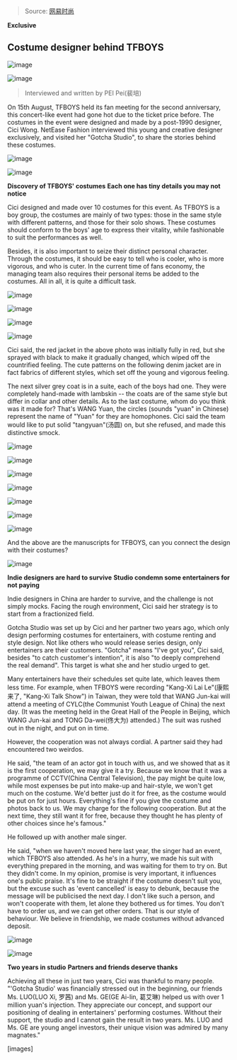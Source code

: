 > Source: [网易时尚](http://lady.163.com/15/0816/06/B14ARLVN00264OD0.html)

**Exclusive**
## Costume designer behind TFBOYS

![image](http://img1.cache.netease.com/lady/2015/8/16/2015081606201946cc7_550.jpg)

![image](http://img4.cache.netease.com/lady/2015/8/16/201508160620210682b_550.jpg)

> Interviewed and written by PEI Pei(裴培)

On 15th August, TFBOYS held its fan meeting for the second anniversary, this concert-like event had gone hot due to the ticket price before.
The costumes in the event were designed and made by a post-1990 designer, Cici Wong.
NetEase Fashion interviewed this young and creative designer exclusively, and visited her "Gotcha Studio", to share the stories behind these costumes.

![image](http://img3.cache.netease.com/lady/2015/8/16/201508160632055c3b4_550.jpg)

![image](http://img2.cache.netease.com/lady/2015/8/16/20150816063207f09ff_550.jpg)

**Discovery of TFBOYS' costumes**
**Each one has tiny details you may not notice**

Cici designed and made over 10 costumes for this event.
As TFBOYS is a boy group, the costumes are mainly of two types: those in the same style with different patterns, and those for their solo shows.
These costumes should conform to the boys' age to express their vitality, while fashionable to suit the performances as well.

Besides, it is also important to seize their distinct personal character.
Through the costumes, it should be easy to tell who is cooler, who is more vigorous, and who is cuter.
In the current time of fans economy, the managing team also requires their personal items be added to the costumes.
All in all, it is quite a difficult task.

![image](http://img4.cache.netease.com/lady/2015/8/16/20150816063210db366_550.jpg)

![image](http://img4.cache.netease.com/lady/2015/8/16/2015081606321253417_550.jpg)

![image](http://img1.cache.netease.com/lady/2015/8/16/20150816063214968d1_550.jpg)

![image](http://img2.cache.netease.com/lady/2015/8/16/20150816064057e07ba_550.jpg)

Cici said, the red jacket in the above photo was initially fully in red, but she sprayed with black to make it gradually changed, which wiped off the countrified feeling.
The cute patterns on the following denim jacket are in fact fabrics of different styles, which set off the young and vigorous feeling.

The next silver grey coat is in a suite, each of the boys had one.
They were completely hand-made with lambskin -- the coats are of the same style but differ in collar and other details.
As to the last costume, whom do you think was it made for?
That's WANG Yuan, the circles (sounds "yuan" in Chinese) represent the name of "Yuan" for they are homophones.
Cici said the team would like to put solid "tangyuan"(汤圆) on, but she refused, and made this distinctive smock.

![image](http://img1.cache.netease.com/lady/2015/8/16/20150816063304355a4_550.jpg)

![image](http://img2.cache.netease.com/lady/2015/8/16/2015081606330794f79_550.jpg)

![image](http://img1.cache.netease.com/lady/2015/8/16/201508160633090d9b7_550.jpg)

![image](http://img5.cache.netease.com/lady/2015/8/16/20150816063312ed4d0_550.jpg)

![image](http://img5.cache.netease.com/lady/2015/8/16/20150816063314a9372_550.jpg)

![image](http://img5.cache.netease.com/lady/2015/8/16/20150816063316b01fb_550.jpg)

![image](http://img3.cache.netease.com/lady/2015/8/16/2015081606331978a9a_550.jpg)

And the above are the manuscripts for TFBOYS, can you connect the design with their costumes?

![image](http://img2.cache.netease.com/lady/2015/8/16/2015081606341030d6b_550.jpg)


**Indie designers are hard to survive**
**Studio condemn some entertainers for not paying**

Indie designers in China are harder to survive, and the challenge is not simply mocks.
Facing the rough environment, Cici said her strategy is to start from a fractionized field.

Gotcha Studio was set up by Cici and her partner two years ago, which only design performing costumes for entertainers, with costume renting and style design.
Not like others who would release series design, only entertainers are their customers.
"Gotcha" means "I've got you", Cici said, besides "to catch customer's intention", it is also "to deeply comprehend the real demand".
This target is what she and her studio urged to get.

Many entertainers have their schedules set quite late, which leaves them less time.
For example, when TFBOYS were recording "Kang-Xi Lai Le"(康熙来了, "Kang-Xi Talk Show") in Taiwan, they were told that WANG Jun-kai will attend a meeting of CYLC(the Communist Youth League of China) the next day.
(It was the meeting held in the Great Hall of the People in Beijing, which WANG Jun-kai and TONG Da-wei(佟大为) attended.)
The suit was rushed out in the night, and put on in time.

However, the cooperation was not always cordial.
A partner said they had encountered two weirdos.

He said, "the team of an actor got in touch with us, and we showed that as it is the first cooperation, we may give it a try.
Because we know that it was a programme of CCTV(China Central Television), the pay might be quite low, while most expenses be put into make-up and hair-style, we won't get much on the costume.
We'd better just do it for free, as the costume would be put on for just hours.
Everything's fine if you give the costume and photos back to us.
We may charge for the following cooperation.
But at the next time, they still want it for free, because they thought he has plenty of other choices since he's famous."

He followed up with another male singer.

He said, "when we haven't moved here last year, the singer had an event, which TFBOYS also attended.
As he's in a hurry, we made his suit with everything prepared in the morning, and was waiting for them to try on.
But they didn't come.
In my opinion, promise is very important, it influences one's public praise.
It's fine to be straight if the costume doesn't suit you, but the excuse such as 'event cancelled' is easy to debunk, because the message will be publicised the next day.
I don't like such a person, and won't cooperate with them, let alone they bothered us for times.
You don't have to order us, and we can get other orders.
That is our style of behaviour.
We believe in friendship, we made costumes without advanced deposit.

![image](http://img1.cache.netease.com/lady/2015/8/16/2015081606413405b61_550.jpg)

![image](http://img6.cache.netease.com/lady/2015/8/16/20150816064138735be_550.jpg)


**Two years in studio**
**Partners and friends deserve thanks**

Achieving all these in just two years, Cici was thankful to many people.
"'Gotcha Studio' was financially stressed out in the beginning, our friends Ms. LUO(LUO Xi, 罗茜) and Ms. GE(GE Ai-lin, 葛艾琳) helped us with over 1 million yuan's injection.
They appreciate our concept, and support our positioning of dealing in entertainers' performing costumes.
Without their support, the studio and I cannot gain the result in two years.
Ms. LUO and Ms. GE are young angel investors, their unique vision was admired by many magnates."

[images]
